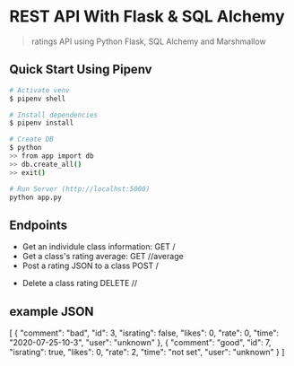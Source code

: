 # REST API With Flask & SQL Alchemy

> ratings API using Python Flask, SQL Alchemy and Marshmallow

## Quick Start Using Pipenv

``` bash
# Activate venv
$ pipenv shell

# Install dependencies
$ pipenv install

# Create DB
$ python
>> from app import db
>> db.create_all()
>> exit()

# Run Server (http://localhst:5000)
python app.py
```

## Endpoints

* Get an individule class information:
  GET     /<classname>
* Get a class's rating average:
  GET     /<classname>/average
* Post a rating JSON to a class
  POST    /<classname>
<!-- * PUT     /<classname>/:id -->
* Delete a class rating
  DELETE  /<classname>/<rating id>



## example JSON
[
  {
    "comment": "bad", 
    "id": 3, 
    "israting": false, 
    "likes": 0, 
    "rate": 0, 
    "time": "2020-07-25-10-3", 
    "user": "unknown"
  }, 
  {
    "comment": "good", 
    "id": 7, 
    "israting": true, 
    "likes": 0, 
    "rate": 2, 
    "time": "not set", 
    "user": "unknown"
  }
]
